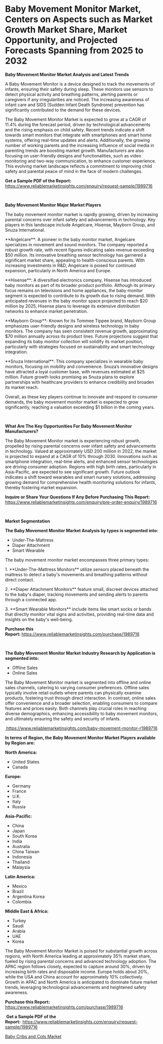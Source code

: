 <p><h1>Baby Movement Monitor Market, Centers on Aspects such as Market Growth Market Share, Market Opportunity, and Projected Forecasts Spanning from 2025 to 2032</h1></p><p><strong>Baby Movement Monitor Market Analysis and Latest Trends</strong></p>
<p><p>A Baby Movement Monitor is a device designed to track the movements of infants, ensuring their safety during sleep. These monitors use sensors to detect physical activity and breathing patterns, alerting parents or caregivers if any irregularities are noticed. The increasing awareness of infant care and SIDS (Sudden Infant Death Syndrome) prevention has significantly contributed to the demand for these devices. </p><p>The Baby Movement Monitor Market is expected to grow at a CAGR of 11.4% during the forecast period, driven by technological advancements and the rising emphasis on child safety. Recent trends indicate a shift towards smart monitors that integrate with smartphones and smart home systems, offering real-time updates and alerts. Additionally, the growing number of working parents and the increasing influence of social media in parenting trends are boosting market growth. Manufacturers are also focusing on user-friendly designs and functionalities, such as video monitoring and two-way communication, to enhance customer experience. This evolving market landscape reflects a commitment to improving child safety and parental peace of mind in the face of modern challenges.</p></p>
<p><strong>Get a Sample PDF of the Report:&nbsp;</strong> <a href="https://www.reliablemarketinsights.com/enquiry/request-sample/1989716?utm_campaign=2117&utm_medium=2&utm_source=Github&utm_content=ia&utm_term=06042025&utm_id=baby-movement-monitor">https://www.reliablemarketinsights.com/enquiry/request-sample/1989716</a></p>
<p>&nbsp;</p>
<p><strong>Baby Movement Monitor Major Market Players</strong></p>
<p><p>The baby movement monitor market is rapidly growing, driven by increasing parental concerns over infant safety and advancements in technology. Key players in this landscape include Angelcare, Hisense, Mayborn Group, and Snuza International.</p><p>**Angelcare**: A pioneer in the baby monitor market, Angelcare specializes in movement and sound monitors. The company reported a robust growth rate, with recent figures indicating sales revenue exceeding $50 million. Its innovative breathing sensor technology has garnered a significant market share, appealing to health-conscious parents. With increasing investments in R&D, Angelcare is poised for continued expansion, particularly in North America and Europe.</p><p>**Hisense**: A diversified electronics company, Hisense has introduced baby monitors as part of its broader product portfolio. Although its primary focus remains on televisions and home appliances, the baby monitor segment is expected to contribute to its growth due to rising demand. With anticipated revenues in the baby monitor space projected to reach $20 million by 2025, Hisense plans to leverage its extensive distribution networks to enhance market penetration.</p><p>**Mayborn Group**: Known for its Tommee Tippee brand, Mayborn Group emphasizes user-friendly designs and wireless technology in baby monitors. The company has seen consistent revenue growth, approximating $70 million annually across its product lines. Future projections suggest that expanding its baby monitor collection will solidify its market position, particularly with strategies focused on sustainability and smart technology integration.</p><p>**Snuza International**: This company specializes in wearable baby monitors, focusing on mobility and convenience. Snuza’s innovative designs have attracted a loyal customer base, with revenues estimated at $25 million. Future growth looks promising as Snuza plans to explore partnerships with healthcare providers to enhance credibility and broaden its market reach.</p><p>Overall, as these key players continue to innovate and respond to consumer demands, the baby movement monitor market is expected to grow significantly, reaching a valuation exceeding $1 billion in the coming years.</p></p>
<p>&nbsp;</p>
<p><strong>What Are The Key Opportunities For Baby Movement Monitor Manufacturers?</strong></p>
<p><p>The Baby Movement Monitor market is experiencing robust growth, propelled by rising parental concerns over infant safety and advancements in technology. Valued at approximately USD 200 million in 2022, the market is projected to expand at a CAGR of 10% through 2030. Innovations such as smartphone integration, real-time alerts, and enhanced sensor technologies are driving consumer adoption. Regions with high birth rates, particularly in Asia-Pacific, are expected to see significant growth. Future outlook indicates a shift toward wearables and smart nursery solutions, addressing growing demand for comprehensive health monitoring solutions for infants, thereby fostering market expansion.</p></p>
<p><strong>Inquire or Share Your Questions If Any Before Purchasing This Report:</strong> <a href="https://www.reliablemarketinsights.com/enquiry/pre-order-enquiry/1989716?utm_campaign=2117&utm_medium=2&utm_source=Github&utm_content=ia&utm_term=06042025&utm_id=baby-movement-monitor">https://www.reliablemarketinsights.com/enquiry/pre-order-enquiry/1989716</a></p>
<p>&nbsp;</p>
<p><strong>Market Segmentation</strong></p>
<p><strong>The Baby Movement Monitor Market Analysis by types is segmented into:</strong></p>
<p><ul><li>Under-The-Mattress</li><li>Diaper Attachment</li><li>Smart Wearable</li></ul></p>
<p><p>The baby movement monitor market encompasses three primary types: </p><p>1. **Under-The-Mattress Monitors** utilize sensors placed beneath the mattress to detect a baby's movements and breathing patterns without direct contact.</p><p>   </p><p>2. **Diaper Attachment Monitors** feature small, discreet devices attached to the baby's diaper, tracking movements and sending alerts to parents through a connected app.</p><p>3. **Smart Wearable Monitors** include items like smart socks or bands that directly monitor vital signs and activities, providing real-time data and insights on the baby's well-being.</p></p>
<p><strong>Purchase this Report:&nbsp;</strong><a href="https://www.reliablemarketinsights.com/purchase/1989716?utm_campaign=2117&utm_medium=2&utm_source=Github&utm_content=ia&utm_term=06042025&utm_id=baby-movement-monitor">https://www.reliablemarketinsights.com/purchase/1989716</a></p>
<p>&nbsp;</p>
<p><strong>The Baby Movement Monitor Market Industry Research by Application is segmented into:</strong></p>
<p><ul><li>Offline Sales</li><li>Online Sales</li></ul></p>
<p><p>The Baby Movement Monitor market is segmented into offline and online sales channels, catering to varying consumer preferences. Offline sales typically involve retail outlets where parents can physically examine products, fostering trust through direct interaction. In contrast, online sales offer convenience and a broader selection, enabling consumers to compare features and prices easily. Both channels play crucial roles in reaching diverse demographics, enhancing accessibility to baby movement monitors, and ultimately ensuring the safety and security of infants.</p></p>
<p><a href="https://www.reliablemarketinsights.com/baby-movement-monitor-r1989716?utm_campaign=2117&utm_medium=2&utm_source=Github&utm_content=ia&utm_term=06042025&utm_id=baby-movement-monitor">&nbsp;https://www.reliablemarketinsights.com/baby-movement-monitor-r1989716</a></p>
<p><strong>In terms of Region, the Baby Movement Monitor Market Players available by Region are:</strong></p>
<p>
    <p> <strong> North America: </strong>
        <ul>
            <li>United States</li>
            <li>Canada</li>
        </ul>
        </p> 
    <p> <strong> Europe: </strong>
        <ul>
            <li>Germany</li>
            <li>France</li>
            <li>U.K.</li>
            <li>Italy</li>
            <li>Russia</li>
        </ul>
        </p> 
    <p> <strong> Asia-Pacific: </strong>
        <ul>
            <li>China</li>
            <li>Japan</li>
            <li>South Korea</li>
            <li>India</li>
            <li>Australia</li>
            <li>China Taiwan</li>
            <li>Indonesia</li>
            <li>Thailand</li>
            <li>Malaysia</li>
        </ul>
        </p> 
    <p> <strong> Latin America: </strong>
        <ul>
            <li>Mexico</li>
            <li>Brazil</li>
            <li>Argentina Korea</li>
            <li>Colombia</li>
        </ul>
        </p> 
    <p> <strong> Middle East & Africa: </strong>
        <ul>
            <li>Turkey</li>
            <li>Saudi</li>
            <li>Arabia</li>
            <li>UAE</li>
            <li>Korea</li>
        </ul>
    </p>
    </p>
<p><p>The Baby Movement Monitor Market is poised for substantial growth across regions, with North America leading at approximately 35% market share, fueled by rising parental concerns and advanced technology adoption. The APAC region follows closely, expected to capture around 30%, driven by increasing birth rates and disposable income. Europe holds about 20%, while the USA and China account for approximately 10% collectively. Growth in APAC and North America is anticipated to dominate future market trends, leveraging technological advancements and heightened safety awareness.</p></p>
<p><strong>Purchase this Report: </strong><a href="https://www.reliablemarketinsights.com/purchase/1989716?utm_campaign=2117&utm_medium=2&utm_source=Github&utm_content=ia&utm_term=06042025&utm_id=baby-movement-monitor">https://www.reliablemarketinsights.com/purchase/1989716</a></p>
<p>&nbsp;<strong>Get a Sample PDF of the Report:&nbsp;&nbsp;</strong><a href="https://www.reliablemarketinsights.com/enquiry/request-sample/1989716?utm_campaign=2117&utm_medium=2&utm_source=Github&utm_content=ia&utm_term=06042025&utm_id=baby-movement-monitor">https://www.reliablemarketinsights.com/enquiry/request-sample/1989716</a></p>
<p><strong></strong></p>
<p><p><a href="https://github.com/nathandecarvalho/Market-Research-Report-List-6/blob/main/baby-cribs-and-cots-market.md?utm_campaign=2117&utm_medium=2&utm_source=Github&utm_content=ia&utm_term=06042025&utm_id=baby-movement-monitor">Baby Cribs and Cots Market</a></p></p>